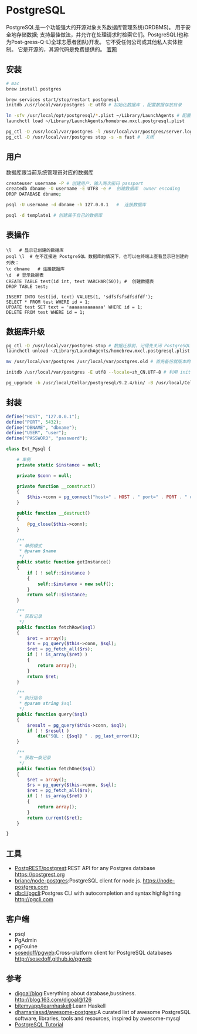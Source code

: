 # PostgreSQL

PostgreSQL是一个功能强大的开源对象关系数据库管理系统(ORDBMS)。 用于安全地存储数据; 支持最佳做法，并允许在处理请求时检索它们。PostgreSQL(也称为Post-gress-Q-L)全球志愿者团队)开发。 它不受任何公司或其他私人实体控制。 它是开源的，其源代码是免费提供的。 [官网](https://www.postgresql.org/)

## 安装

```sh
# mac
brew install postgres

brew services start/stop/restart postgresql
initdb /usr/local/var/postgres -E utf8 # 初始化数据库 ，配置数据存放目录

ln -sfv /usr/local/opt/postgresql/*.plist ~/Library/LaunchAgents # 配置自启动
launchctl load ~/Library/LaunchAgents/homebrew.mxcl.postgresql.plist

pg_ctl -D /usr/local/var/postgres -l /usr/local/var/postgres/server.log start #  启动 deamon
pg_ctl -D /usr/local/var/postgres stop -s -m fast #  关闭
```

## 用户

数据库跟当前系统管理员对应的数据库

```sh
createuser username -P # 创建用户，输入两次密码 passport
createdb dbname -O username -E UTF8 -e #  创建数据库  owner encoding
DROP DATABASE dbname;

psql -U username -d dbname -h 127.0.0.1   #  连接数据库

psql -d template1 # 创建属于自己的数据库
```

## 表操作

```postgresql
\l   # 显示已创建的数据库
psql \l  # 在不连接进 PostgreSQL 数据库的情况下，也可以在终端上查看显示已创建的列表：
\c dbname   # 连接数据库
\d  # 显示数据表
CREATE TABLE test(id int, text VARCHAR(50)); #  创建数据表
DROP TABLE test;

INSERT INTO test(id, text) VALUES(1, 'sdfsfsfsdfsdfdf');
SELECT * FROM test WHERE id = 1;
UPDATE test SET text = 'aaaaaaaaaaaaa' WHERE id = 1;
DELETE FROM test WHERE id = 1;
```

## 数据库升级

```sh
pg_ctl -D /usr/local/var/postgres stop # 数据迁移前，记得先关闭 PostgreSQL 的 postmaster 服务
launchctl unload ~/Library/LaunchAgents/homebrew.mxcl.postgresql.plist # Mac 下也可以这样关闭：

mv /usr/local/var/postgres /usr/local/var/postgres.old # 首先备份就版本的数据（默认是在 /usr/local/var/postgres 目录)

initdb /usr/local/var/postgres -E utf8 --locale=zh_CN.UTF-8 # 利用 initdb 命令再初始一个数据库文件：

pg_upgrade -b /usr/local/Cellar/postgresql/9.2.4/bin/ -B /usr/local/Cellar/postgresql/9.3.1/bin/ -d /usr/local/var/postgres.old -D /usr/local/var/postgres -v
```

## 封装

```php
define("HOST", "127.0.0.1");
define("PORT", 5432);
define("DBNAME", "dbname");
define("USER", "user");
define("PASSWORD", "password");

class Ext_Pgsql {

    # 单例
    private static $instance = null;

    private $conn = null;

    private function __construct()
    {
        $this->conn = pg_connect("host=" . HOST . " port=" . PORT . " dbname=" . DBNAME . " user=" . USER . " password=" . PASSWORD) or die('Connect Failed : '. pg_last_error());
    }

    public function __destruct()
    {
        @pg_close($this->conn);
    }

    /**
     * 单例模式
     * @param $name
     */
    public static function getInstance()
    {
        if ( ! self::$instance )
        {
            self::$instance = new self();
        }
        return self::$instance;
    }

    /**
     * 获取记录
     */
    public function fetchRow($sql)
    {
        $ret = array();
        $rs = pg_query($this->conn, $sql);
        $ret = pg_fetch_all($rs);
        if ( ! is_array($ret) )
        {
            return array();
        }
        return $ret;
    }

    /**
     * 执行指令
     * @param string $sql
     */
    public function query($sql)
    {
        $result = pg_query($this->conn, $sql);
        if ( ! $result )
            die("SQL : {$sql} " . pg_last_error());
    }

    /**
     * 获取一条记录
     */
    public function fetchOne($sql)
    {
        $ret = array();
        $rs = pg_query($this->conn, $sql);
        $ret = pg_fetch_all($rs);
        if ( ! is_array($ret) )
        {
            return array();
        }
        return current($ret);
    }

}
```

## 工具

* [PostgREST/postgrest](https://github.com/PostgREST/postgrest):REST API for any Postgres database https://postgrest.org
* [brianc/node-postgres](https://github.com/brianc/node-postgres):PostgreSQL client for node.js. https://node-postgres.com
* [dbcli/pgcli](https://github.com/dbcli/pgcli):Postgres CLI with autocompletion and syntax highlighting http://pgcli.com

## 客户端

- psql
- PgAdmin
- pgFouine
- [sosedoff/pgweb](https://github.com/sosedoff/pgweb):Cross-platform client for PostgreSQL databases http://sosedoff.github.io/pgweb

## 参考

* [digoal/blog](https://github.com/digoal/blog):Everything about database,bussiness. http://blog.163.com/digoal@126
* [bitemyapp/learnhaskell](https://github.com/bitemyapp/learnhaskell):Learn Haskell
* [dhamaniasad/awesome-postgres](https://github.com/dhamaniasad/awesome-postgres):A curated list of awesome PostgreSQL software, libraries, tools and resources, inspired by awesome-mysql
* [PostgreSQL Tutorial](http://www.postgresqltutorial.com/)
